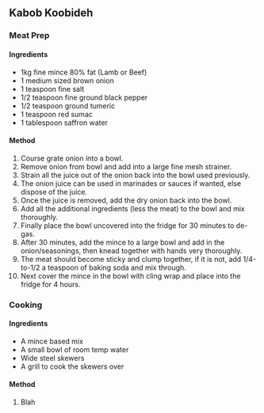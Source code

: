 ## Kabob Koobideh

### Meat Prep

#### Ingredients

* 1kg fine mince 80% fat (Lamb or Beef)
* 1 medium sized brown onion
* 1 teaspoon fine salt
* 1/2 teaspoon fine ground black pepper
* 1/2 teaspoon ground tumeric
* 1 teaspoon red sumac
* 1 tablespoon saffron water

#### Method

1. Course grate onion into a bowl.
1. Remove onion from bowl and add into a large fine mesh strainer.
1. Strain all the juice out of the onion back into the bowl used previously.
1. The onion juice can be used in marinades or sauces if wanted, else dispose of the juice.
1. Once the juice is removed, add the dry onion back into the bowl.
1. Add all the additional ingredients (less the meat) to the bowl and mix thoroughly.
1. Finally place the bowl uncovered into the fridge for 30 minutes to de-gas.
1. After 30 minutes, add the mince to a large bowl and add in the onion/seasonings, then knead together with hands very thoroughly.
1. The meat should become sticky and clump together, if it is not, add 1/4-to-1/2 a teaspoon of baking soda and mix through.
1. Next cover the mince in the bowl with cling wrap and place into the fridge for 4 hours.


### Cooking

#### Ingredients

* A mince based mix
* A small bowl of room temp water
* Wide steel skewers
* A grill to cook the skewers over

#### Method

1. Blah
